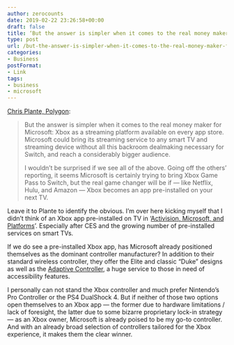 ```yaml
---
author: zerocounts
date: 2019-02-22 23:26:58+00:00
draft: false
title: ‘But the answer is simpler when it comes to the real money maker for Microsoft’
type: post
url: /but-the-answer-is-simpler-when-it-comes-to-the-real-money-maker-for-microsoft/
categories:
- Business
postFormat:
- Link
tags:
- business
- microsoft
---
```


[Chris Plante, Polygon](https://www.polygon.com/2019/2/22/18236210/xbox-game-pass-switch-microsoft):

> But the answer is simpler when it comes to the real money maker for Microsoft: Xbox as a streaming platform available on every app store. Microsoft could bring its streaming service to any smart TV and streaming device without all this backroom dealmaking necessary for Switch, and reach a considerably bigger audience.
> 
> I wouldn’t be surprised if we see all of the above. Going off the others’ reporting, it seems Microsoft is certainly trying to bring Xbox Game Pass to Switch, but the real game changer will be if — like Netflix, Hulu, and Amazon — Xbox becomes an app pre-installed on your next TV.

Leave it to Plante to identify the obvious. I’m over here kicking myself that I didn’t think of an Xbox app pre-installed on TV in ‘[Activision, Microsoft, and Platforms](https://www.zerocounts.net/activision-microsoft-and-platforms/)’. Especially after CES and the growing number of pre-installed services on smart TVs.

If we do see a pre-installed Xbox app, has Microsoft already positioned themselves as the dominant controller manufacturer? In addition to their standard wireless controller, they offer the Elite and classic “Duke” designs as well as the [Adaptive Controller](https://www.zerocounts.net/microsofts-xbox-adaptive-controller/), a huge service to those in need of accessibility features.

I personally can not stand the Xbox controller and much prefer Nintendo’s Pro Controller or the PS4 DualShock 4. But if neither of those two options open themselves to an Xbox app — the former due to hardware limitations / lack of foresight, the latter due to some bizarre proprietary lock-in strategy — as an Xbox owner, Microsoft is already poised to be my go-to controller. And with an already broad selection of controllers tailored for the Xbox experience, it makes them the clear winner.